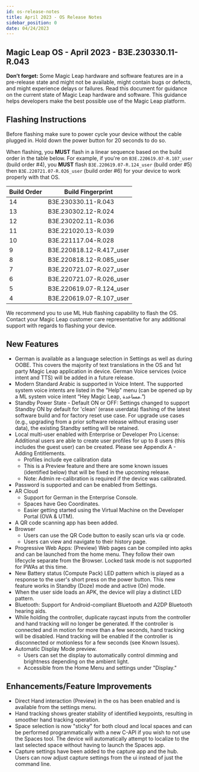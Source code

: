 ```yaml
---
id: os-release-notes
title: April 2023 - OS Release Notes
sidebar_position: 0
date: 04/24/2023
---
```


## Magic Leap OS - April 2023 - B3E.230330.11-R.043

**Don’t forget:** Some Magic Leap hardware and software features are in a pre-release state and might not be available, might contain bugs or defects, and might experience delays or failures. Read this document for guidance on the current state of Magic Leap hardware and software. This guidance helps developers make the best possible use of the Magic Leap platform.

## Flashing Instructions

Before flashing make sure to power cycle your device without the cable plugged in. Hold down the power button for 20 seconds to do so.

When flashing, you **MUST** flash in a linear sequence based on the build order in the table below. For example, if you're on `B3E.220619.07-R.107_user` (build order #4), you **MUST** flash `B3E.220619.07-R.124_user` (build order #5) then `B3E.220721.07-R.026_user` (build order #6) for your device to work properly with that OS.

| Build Order | Build Fingerprint        |
| ----------- | ------------------------ |
| 14          | B3E.230330.11-R.043      |
| 13          | B3E.230302.12-R.024      |
| 12          | B3E.230202.11-R.036      |
| 11          | B3E.221020.13-R.039      |
| 10          | B3E.221117.04-R.028      |
| 9           | B3E.220818.12-R.417_user |
| 8           | B3E.220818.12-R.085_user |
| 7           | B3E.220721.07-R.027_user |
| 6           | B3E.220721.07-R.026_user |
| 5           | B3E.220619.07-R.124_user |
| 4           | B3E.220619.07-R.107_user |

We recommend you to use ML Hub flashing capability to flash the OS. Contact your Magic Leap customer care representative for any additional support with regards to flashing your device.

## New Features

- German is available as a language selection in Settings as well as during OOBE. This covers the majority of text translations in the OS and 1st party Magic Leap application in device. German Voice services (voice intent and TTS) will be added in a future release.
- Modern Standard Arabic is supported in Voice Intent. The supported system voice intents are listed in the "Help" menu (can be opened up by a ML system voice intent “Hey Magic Leap, مساعدة.")
- Standby Power State - Default ON or OFF: Settings changed to support Standby ON by default for 'clean' (erase userdata) flashing of the latest software build and for factory reset use case. For upgrade use cases (e.g., upgrading from a prior software release without erasing user data), the existing Standby setting will be retained.
- Local multi-user enabled with Enterprise or Developer Pro License: Additional users are able to create user profiles for up to 8 users (this includes the guest user) can be created. Please see Appendix A - Adding Entitlements.
  - Profiles include eye calibration data
  - This is a Preview feature and there are some known issues (identified below) that will be fixed in the upcoming release.
  - Note: Admin re-calibration is required if the device was calibrated.
- Password is supported and can be enabled from Settings.
- AR Cloud
  - Support for German in the Enterprise Console.
  - Spaces have Geo Coordinates.
  - Easier getting started using the Virtual Machine on the Developer Portal (OVA & UTM).
- A QR code scanning app has been added.
- Browser
  - Users can use the QR Code button to easily scan urls via qr code.
  - Users can view and navigate to their history page.
- Progressive Web Apps: (Preview) Web pages can be compiled into apks and can be launched from the home menu. They follow their own lifecycle separate from the Browser. Locked task mode is not supported for PWAs at this time.
- New Battery status (Compute Pack) LED pattern which is played as a response to the user's short press on the power button. This new feature works in Standby (Doze) mode and active (On) mode.
- When the user side loads an APK, the device will play a distinct LED pattern.
- Bluetooth: Support for Android-compliant Bluetooth and A2DP Bluetooth hearing aids.
- While holding the controller, duplicate raycast inputs from the controller and hand tracking will no longer be generated. If the controller is connected and in motion for more than a few seconds, hand tracking will be disabled. Hand tracking will be enabled if the controller is disconnected or motionless for a few seconds (see Known Issues).
- Automatic Display Mode preview.
  - Users can set the display to automatically control dimming and brightness depending on the ambient light.
  - Accessible from the Home Menu and settings under "Display."

## Enhancements/Feature Improvements

- Direct Hand interaction (Preview) in the os has been enabled and is available from the settings menu.
- Hand tracking shows greater stability of identified keypoints, resulting in smoother hand tracking operation.
- Space selection is now "sticky" for both cloud and local spaces and can be performed programmatically with a new C-API if you wish to not use the Spaces tool. The device will automatically attempt to localize to the last selected space without having to launch the Spaces app.
- Capture settings have been added to the capture app and the hub. Users can now adjust capture settings from the ui instead of just the command line.